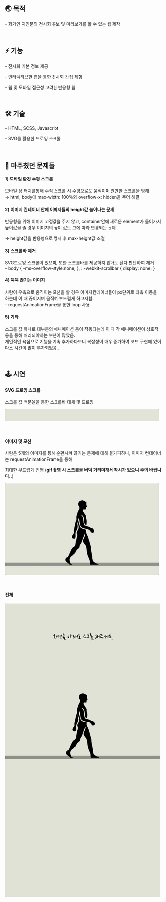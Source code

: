 ## **🌏 목적**

\- 화가인 지인분의 전시회 홍보 및 미리보기를 할 수 있는 웹 제작

<br />

## **⚡️ 기능**

\- 전시회 기본 정보 제공

\- 인터렉티브한 웹을 통한 전시회 간접 체험

\- 웹 및 모바일 접근성 고려한 반응형 웹

<br />

## **🛠 기술**

\- HTML, SCSS, Javascript

\- SVG를 활용한 드로잉 스크롤

<br />

## **🐛 마주쳤던 문제들**

#### **1) 모바일 환경 수평 스크롤**

모바일 상 터치를통해 수직 스크롤 시 수평으로도 움직이며 원만한 스크롤을 방해  
→ html, body에 max-width: 100%와 overflow-x: hidden을 주어 해결

#### **2) 이미지 컨테이너 안에 이미지들의 height값 늘어나는 문제**

반응형을 위해 이미지 고정값을 주지 않고, container안에 새로운 element가 들어가서 높이값을 줄 경우 이미지의 높이 값도 그에 따라 변경되는 문제

→ height값을 반응형으로 명시 후 max-height값 조절

#### **3) 스크롤바 제거**

SVG드로잉 스크롤이 있으며, 또한 스크롤바를 제공하지 않아도 된다 판단하여 제거  
\- body { -ms-overflow-style:none; }, ::-webkit-scrollbar { display: none; }

#### **4) 뚝뚝 끊기는 이미지**

사람이 우측으로 움직이는 모션을 할 경우 이미지컨테이너들이 px단위로 좌측 이동을 하는데 이 때 끊어지며 움직여 부드럽게 하고자함.  
\- requestAnimationFrame을 통한 loop 사용

#### **5) 기타**  
스크롤 값 하나로 대부분의 애니메이션 등이 작동되는데 이 때 각 애니메이션이 상호작용을 통해 처리되야하는 부분이 많았음.  
개인적인 욕심으로 기능을 계속 추가하다보니 복잡성이 매우 증가하여 코드 구현에 있어 다소 시간이 많이 투자되었음..

<br />

## **🕹 시연**

#### **SVG 드로잉 스크롤**

스크롤 값 백분율을 통한 스크롤바 대체 및 드로잉

![svgDrawing](./img/README/svgDrawing.gif)

<br />

#### **이미지 및 모션**

사람은 5개의 이미지를 통해 순환시켜 끊기는 문제에 대해 불가피하나, 이미지 컨테이너는 requestAnimationFrame을 통해

최대한 부드럽게 진행 (**gif 촬영 시 스크롤을 버벅 거리며해서 착시가 있으니 주의 바랍니다..**)

![imgMotion](./img/README/imgMotion.gif)

<br />

#### **전체**

![total](./img/README/total.gif)
